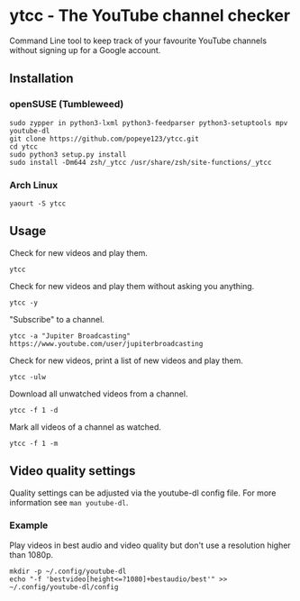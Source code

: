 # ytcc - The YouTube channel checker

Command Line tool to keep track of your favourite YouTube channels without signing up for a Google account.

## Installation

<!--
### Ubuntu
```
sudo apt-get install python3-lxml python3-feedparser python3-setuptools mpv youtube-dl
git clone https://github.com/popeye123/ytcc.git
cd ytcc
sudo python3 setup.py install
sudo install -Dm644 zsh/_ytcc /usr/local/share/zsh/site-functions/_ytcc
```
-->

### openSUSE (Tumbleweed)
```
sudo zypper in python3-lxml python3-feedparser python3-setuptools mpv youtube-dl
git clone https://github.com/popeye123/ytcc.git
cd ytcc
sudo python3 setup.py install
sudo install -Dm644 zsh/_ytcc /usr/share/zsh/site-functions/_ytcc
```

### Arch Linux
```shell
yaourt -S ytcc
```

## Usage

Check for new videos and play them.
```shell
ytcc
```

Check for new videos and play them without asking you anything.
```shell
ytcc -y
```

"Subscribe" to a channel.
```shell
ytcc -a "Jupiter Broadcasting" https://www.youtube.com/user/jupiterbroadcasting
```

Check for new videos, print a list of new videos and play them.
```shell
ytcc -ulw
```

Download all unwatched videos from a channel.
```shell
ytcc -f 1 -d
```

Mark all videos of a channel as watched.
```shell
ytcc -f 1 -m
```

## Video quality settings
Quality settings can be adjusted via the youtube-dl config file. For more information see `man youtube-dl`.

### Example
Play videos in best audio and video quality but don't use a resolution higher than 1080p.
```shell
mkdir -p ~/.config/youtube-dl
echo "-f 'bestvideo[height<=?1080]+bestaudio/best'" >> ~/.config/youtube-dl/config
```
